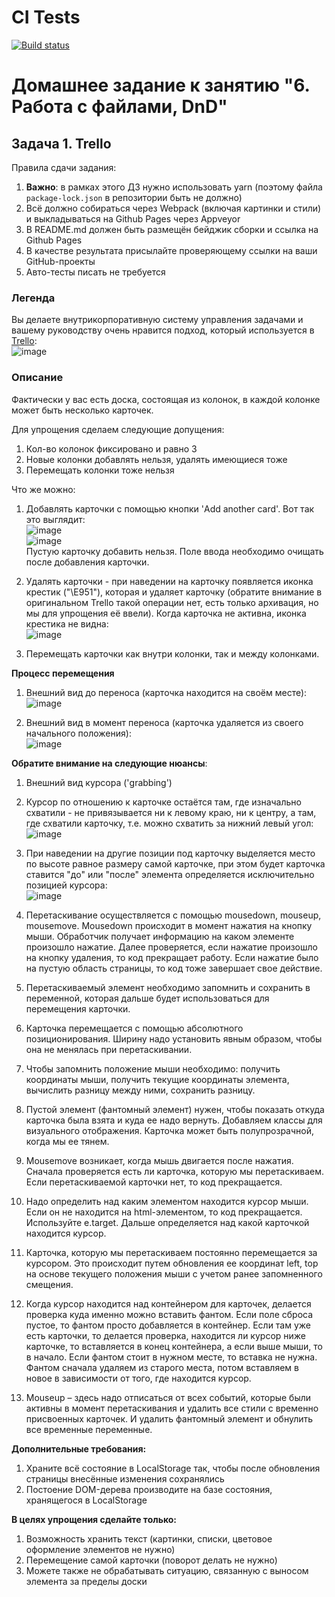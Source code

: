 # CI Tests
[![Build status](https://ci.appveyor.com/api/projects/status/8v4s59ita7502f9f?svg=true)](https://ci.appveyor.com/project/Natasha01013/ahj-hw6-task1-trello)  

# Домашнее задание к занятию "6. Работа с файлами, DnD"  
## Задача 1. Trello  

Правила сдачи задания:  

1. **Важно**: в рамках этого ДЗ нужно использовать yarn (поэтому файла `package-lock.json` в репозитории быть не должно)  
2. Всё должно собираться через Webpack (включая картинки и стили) и выкладываться на Github Pages через Appveyor  
3. В README.md должен быть размещён бейджик сборки и ссылка на Github Pages  
4. В качестве результата присылайте проверяющему ссылки на ваши GitHub-проекты  
5. Авто-тесты писать не требуется  


### Легенда  
Вы делаете внутрикорпоративную систему управления задачами и вашему руководству очень нравится подход, который используется в [Trello](https://trello.com/):  
![image](https://github.com/netology-code/ahj-homeworks/blob/AHJ-50/dnd/pic/trello.png)  

### Описание  
Фактически у вас есть доска, состоящая из колонок, в каждой колонке может быть несколько карточек.  

Для упрощения сделаем следующие допущения:  

1. Кол-во колонок фиксировано и равно 3  
2. Новые колонки добавлять нельзя, удалять имеющиеся тоже  
3. Перемещать колонки тоже нельзя  

Что же можно:  

1. Добавлять карточки с помощью кнопки 'Add another card'. Вот так это выглядит:  
![image](https://github.com/netology-code/ahj-homeworks/blob/AHJ-50/dnd/pic/trello-2.png)  
![image](https://github.com/netology-code/ahj-homeworks/blob/AHJ-50/dnd/pic/trello-3.png)  
Пустую карточку добавить нельзя. Поле ввода необходимо очищать после добавления карточки.  

2. Удалять карточки - при наведении на карточку появляется иконка крестик ("\E951"), которая и удаляет карточку (обратите внимание в оригинальном Trello такой операции нет, есть только архивация, но мы для упрощения её ввели). Когда карточка не активна, иконка крестика не видна:  
![image](https://github.com/netology-code/ahj-homeworks/blob/AHJ-50/dnd/pic/trello-4.png)   
 
3. Перемещать карточки как внутри колонки, так и между колонками.  

**Процесс перемещения**  
1. Внешний вид до переноса (карточка находится на своём месте):  
![image](https://github.com/netology-code/ahj-homeworks/blob/AHJ-50/dnd/pic/trello-5.png)  

2. Внешний вид в момент переноса (карточка удаляется из своего начального положения):  
![image](https://github.com/netology-code/ahj-homeworks/blob/AHJ-50/dnd/pic/trello-6.png)  

**Обратите внимание на следующие нюансы**:  

1. Внешний вид курсора ('grabbing')  
2. Курсор по отношению к карточке остаётся там, где изначально схватили - не привязывается ни к левому краю, ни к центру, а там, где схватили карточку, т.е. можно схватить за нижний левый угол:  
![image](https://github.com/netology-code/ahj-homeworks/blob/AHJ-50/dnd/pic/trello-7.png)  

3. При наведении на другие позиции под карточку выделяется место по высоте равное размеру самой карточке, при этом будет карточка ставится "до" или "после" элемента определяется исключительно позицией курсора:  
![image](https://github.com/netology-code/ahj-homeworks/blob/AHJ-50/dnd/pic/trello-8.png)  

4.	Перетаскивание осуществляется с помощью mousedown, mouseup, mousemove. Mousedown происходит в момент нажатия на кнопку мыши. Обработчик получает информацию на каком элементе произошло нажатие. Далее проверяется, если нажатие произошло на кнопку удаления, то код прекращает работу. Если нажатие было на пустую область страницы, то код тоже завершает свое действие.  
5.	Перетаскиваемый элемент необходимо запомнить и сохранить в переменной, которая дальше будет использоваться для перемещения карточки.  
6.	Карточка перемещается с помощью абсолютного позиционирования. Ширину надо установить явным образом, чтобы она не менялась при перетаскивании.   
7.	Чтобы запомнить положение мыши необходимо: получить координаты мыши, получить текущие координаты элемента, вычислить разницу между ними, сохранить разницу.  
8.	Пустой элемент (фантомный элемент) нужен, чтобы показать откуда карточка была взята и куда ее надо вернуть. Добавляем классы для визуального отображения. Карточка может быть полупрозрачной, когда мы ее тянем.  
9.	Mousemove возникает, когда мышь двигается после нажатия. Сначала проверяется есть ли карточка, которую мы перетаскиваем. Если перетаскиваемой карточки нет, то код прекращается.   
10.	Надо определить над каким элементом находится курсор мыши. Если он не находится на html-элементом, то код прекращается. Используйте e.target. Дальше определяется над какой карточкой находится курсор.   
11.	Карточка, которую мы перетаскиваем постоянно перемещается за курсором. Это происходит путем обновления ее координат left, top на основе текущего положения мыши с учетом ранее запомненного смещения.  
12.	Когда курсор находится над контейнером для карточек, делается проверка куда именно можно вставить фантом. Если поле сброса пустое, то фантом просто добавляется в контейнер. Если там уже есть карточки, то делается проверка, находится ли курсор ниже карточке, то вставляется в конец контейнера, а если выше мыши, то в начало. Если фантом стоит в нужном месте, то вставка не нужна. Фантом сначала удаляем из старого места, потом вставляем в новое в зависимости от того, где находится курсор.   
13.	Mouseup – здесь надо отписаться от всех событий, которые были активны в момент перетаскивания и удалить все стили с временно присвоенных карточек. И удалить фантомный элемент и обнулить все временные переменные.   

**Дополнительные требования:**  

1. Храните всё состояние в LocalStorage так, чтобы после обновления страницы внесённые изменения сохранялись  
2. Постоение DOM-дерева производите на базе состояния, хранящегося в LocalStorage  

**В целях упрощения сделайте только:**  

1. Возможность хранить текст (картинки, списки, цветовое оформление элементов не нужно)  
2. Перемещение самой карточки (поворот делать не нужно)  
3. Можете также не обрабатывать ситуацию, связанную с выносом элемента за пределы доски  